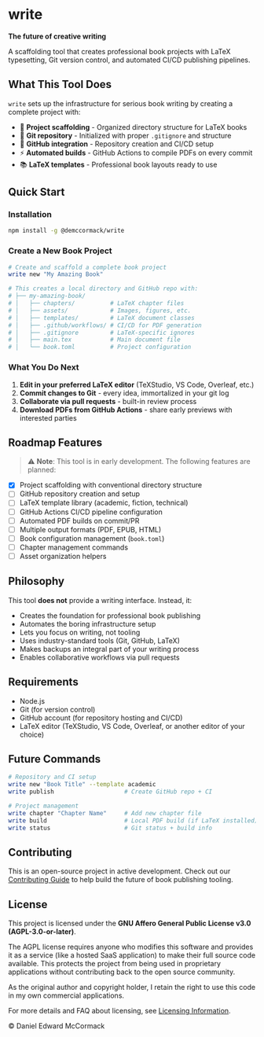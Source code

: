 # write

**The future of creative writing**

A scaffolding tool that creates professional book projects with LaTeX typesetting, Git version control, and automated CI/CD publishing pipelines.

## What This Tool Does

`write` sets up the infrastructure for serious book writing by creating a complete project with:

- 📁 **Project scaffolding** - Organized directory structure for LaTeX books
- 🔄 **Git repository** - Initialized with proper `.gitignore` and structure
- 🚀 **GitHub integration** - Repository creation and CI/CD setup
- ⚡ **Automated builds** - GitHub Actions to compile PDFs on every commit
- 📚 **LaTeX templates** - Professional book layouts ready to use

## Quick Start

### Installation

```bash
npm install -g @demccormack/write
```

### Create a New Book Project

```bash
# Create and scaffold a complete book project
write new "My Amazing Book"

# This creates a local directory and GitHub repo with:
# ├── my-amazing-book/
# │   ├── chapters/          # LaTeX chapter files
# │   ├── assets/            # Images, figures, etc.
# │   ├── templates/         # LaTeX document classes
# │   ├── .github/workflows/ # CI/CD for PDF generation
# │   ├── .gitignore         # LaTeX-specific ignores
# │   ├── main.tex           # Main document file
# │   └── book.toml          # Project configuration
```

### What You Do Next

1. **Edit in your preferred LaTeX editor** (TeXStudio, VS Code, Overleaf, etc.)
2. **Commit changes to Git** - every idea, immortalized in your git log
3. **Collaborate via pull requests** - built-in review process
4. **Download PDFs from GitHub Actions** - share early previews with interested parties

## Roadmap Features

> ⚠️ **Note**: This tool is in early development. The following features are planned:

- [x] Project scaffolding with conventional directory structure
- [ ] GitHub repository creation and setup
- [ ] LaTeX template library (academic, fiction, technical)
- [ ] GitHub Actions CI/CD pipeline configuration
- [ ] Automated PDF builds on commit/PR
- [ ] Multiple output formats (PDF, EPUB, HTML)
- [ ] Book configuration management (`book.toml`)
- [ ] Chapter management commands
- [ ] Asset organization helpers

## Philosophy

This tool **does not** provide a writing interface. Instead, it:

- Creates the foundation for professional book publishing
- Automates the boring infrastructure setup
- Lets you focus on writing, not tooling
- Uses industry-standard tools (Git, GitHub, LaTeX)
- Makes backups an integral part of your writing process
- Enables collaborative workflows via pull requests

## Requirements

- Node.js
- Git (for version control)
- GitHub account (for repository hosting and CI/CD)
- LaTeX editor (TeXStudio, VS Code, Overleaf, or another editor of your choice)

## Future Commands

```bash
# Repository and CI setup
write new "Book Title" --template academic
write publish                    # Create GitHub repo + CI

# Project management
write chapter "Chapter Name"     # Add new chapter file
write build                      # Local PDF build (if LaTeX installed)
write status                     # Git status + build info
```

## Contributing

This is an open-source project in active development. Check out our [Contributing Guide](CONTRIBUTING.md) to help build the future of book publishing tooling.

## License

This project is licensed under the **GNU Affero General Public License v3.0 (AGPL-3.0-or-later)**.

The AGPL license requires anyone who modifies this software and provides it as a service (like a hosted SaaS application) to make their full source code available. This protects the project from being used in proprietary applications without contributing back to the open source community.

As the original author and copyright holder, I retain the right to use this code in my own commercial applications.

For more details and FAQ about licensing, see [Licensing Information](LICENSING.md).

© Daniel Edward McCormack
